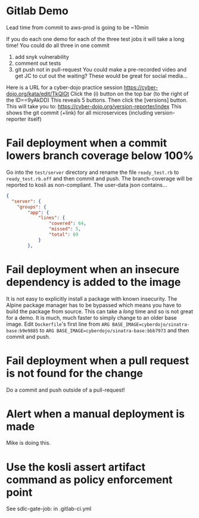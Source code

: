# Gitlab Demo
Lead time from commit to aws-prod is going to be ~10min

If you do each one demo for each of the three test jobs it will take a long time!
You could do all three in one commit
  1) add snyk vulnerability
  2) comment out tests
  3) git push not in pull-request
You could make a pre-recorded video and get JC to cut out the waiting?
These would be great for social media...

Here is a URL for a cyber-dojo practice session
https://cyber-dojo.org/kata/edit/TkQlGt
Click the (i) button on the top bar (to the right of the ID==9yAkDD)
This reveals 5 buttons.
Then click the [versions] button.
This will take you to:
https://cyber-dojo.org/version-reporter/index
This shows the git commit (+link) for all microservices (including version-reporter itself)


# Fail deployment when a commit lowers branch coverage below 100%

Go into the `test/server` directory and rename the
file `ready_test.rb` to `ready_test.rb.off` and then commit
and push. The branch-coverage will be reported to kosli
as non-compliant. The user-data json contains...
```json
{ 
  "server": {
    "groups": {
        "app": {
            "lines": {
                "covered": 64,
                "missed": 5,
                "total": 69
            }
        },
```

# Fail deployment when an insecure dependency is added to the image

It is not easy to explicitly install a package with known insecurity.
The Alpine package manager has to be bypassed which means
you have to build the package from source. This can take a _long_ time
and so is not great for a demo. It is much, much faster to simply
change to an older base image. 
Edit `Dockerfile`'s first line from
```ARG BASE_IMAGE=cyberdojo/sinatra-base:b9e9885```
to
```ARG BASE_IMAGE=cyberdojo/sinatra-base:bbb7973```
and then commit and push.

# Fail deployment when a pull request is not found for the change
Do a commit and push outside of a pull-request!

# Alert when a manual deployment is made
Mike is doing this.

# Use the kosli assert artifact command as policy enforcement point
See sdlc-gate-job: in .gitlab-ci.yml


